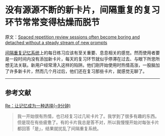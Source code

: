 # 没有源源不断的新卡片，间隔重复的复习环节常常变得枯燥而脱节

原文：[Spaced repetition review sessions often become boring and detached without a steady stream of new prompts](https://notes.andymatuschak.org/z4hNAfe6TrqjxCydF3CaAVn1svaqiu86JFVBz)

[间隔重复记忆系统](https://notes.andymatuschak.org/z4eXdSMJFv2qVGXSUEKH4vdcHBrLHcFY1ZGfC)上的每日练习应该有至关重要、息息相关的感觉。然而使用者要是一段时间内没有添加新卡片，每天的复习环节就似乎停滞在过去、与眼下所思所想无法关联。新用户经常滑入这样的陷阱。他们刚开始使用时热情高涨，一股脑加了许多新卡片，然而几个月过后，他们还在复习那些卡片，就感觉无聊了。

------

## 参考文献

[Re：让记忆成为一种选择(~9分钟)](javascript:void(0))

> 我一开始很有热情，也已经复习过几轮卡片了。我学到了很多有趣的东西。但是现在有些疲惫了。有的卡片我总是答不对，所以我慢慢开始对每张卡片都回答「是」，结果就扰乱了间隔重复系统。
